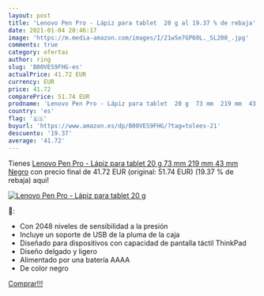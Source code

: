 ```yaml
---
layout: post
title: 'Lenovo Pen Pro - Lápiz para tablet  20 g al 19.37 % de rebaja'
date: 2021-01-04 20:46:17
image: 'https://m.media-amazon.com/images/I/21wSe7GP60L._SL200_.jpg'
comments: true
category: ofertas
author: ring
slug: 'B00VES9FHG-es'
actualPrice: 41.72 EUR
currency: EUR
price: 41.72
comparePrice: 51.74 EUR
prodname: 'Lenovo Pen Pro - Lápiz para tablet  20 g  73 mm  219 mm  43 mm   Negro'
country: 'es'
flag: '🇪🇸'
buyurl: 'https://www.amazon.es/dp/B00VES9FHG/?tag=tolees-21'
descuento: '19.37'
average: '41.72'
---
```


Tienes [Lenovo Pen Pro - Lápiz para tablet  20 g  73 mm  219 mm  43 mm   Negro](https://www.amazon.es/dp/B00VES9FHG/?tag=tolees-21) con precio final de  41.72 EUR (original: 51.74 EUR) (19.37 %  de rebaja) aqui!

[![Lenovo Pen Pro - Lápiz para tablet  20 g](https://m.media-amazon.com/images/I/21wSe7GP60L._SL200_.jpg)](https://www.amazon.es/dp/B00VES9FHG/?tag=tolees-21)

🔎:

- Con 2048 niveles de sensibilidad a la presión
- Incluye un soporte de USB de la pluma de la caja
- Diseñado para dispositivos con capacidad de pantalla táctil ThinkPad
- Diseño delgado y ligero
- Alimentado por una batería AAAA
- De color negro

[Comprar!!!](https://www.amazon.es/dp/B00VES9FHG/?tag=tolees-21)
